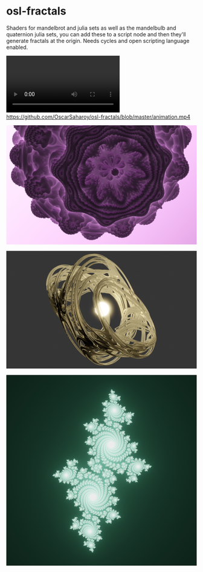 # osl-fractals

Shaders for mandelbrot and julia sets as well as the mandelbulb and quaternion julia sets, you can add these to a script node and then they'll generate fractals at the origin. Needs cycles and open scripting language enabled.


![](https://github.com/OscarSaharoy/osl-fractals/blob/master/animation.mp4)
https://github.com/OscarSaharoy/osl-fractals/blob/master/animation.mp4

![](https://github.com/OscarSaharoy/osl-fractals/blob/master/mandelbulb.png)

![](https://github.com/OscarSaharoy/osl-fractals/blob/master/juilaQuaternion2.png)

![](https://github.com/OscarSaharoy/osl-fractals/blob/master/julia.png)
